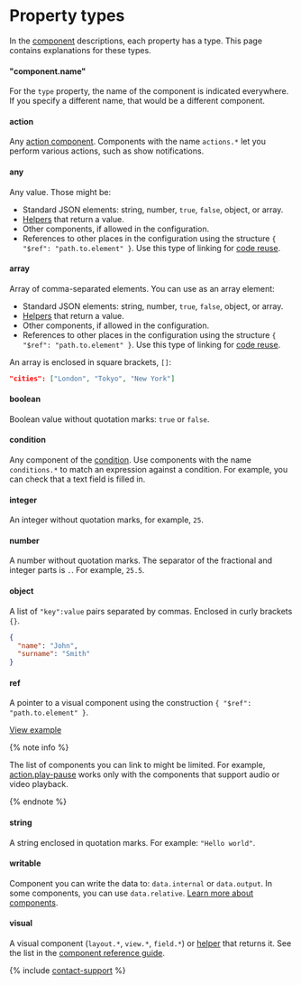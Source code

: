 # Property types

In the [component](../reference/index.md) descriptions, each property has a type. This page contains explanations for these types.

#### "component.name"

For the `type` property, the name of the component is indicated everywhere. If you specify a different name, that would be a different component.

#### action

Any [action component](../reference/actions.md). Components with the name `actions.*` let you perform various actions, such as show notifications.

#### any

Any value. Those might be:
- Standard JSON elements: string, number, `true`, `false`, object, or array.
- [Helpers](../reference/helpers.md) that return a value.
- Other components, if allowed in the configuration.
- References to other places in the configuration using the structure `{ "$ref": "path.to.element" }`. Use this type of linking for [code reuse](../best-practices/reuse.md).

#### array

Array of comma-separated elements. You can use as an array element:

- Standard JSON elements: string, number, `true`, `false`, object, or array.
- [Helpers](../reference/helpers.md) that return a value.
- Other components, if allowed in the configuration.
- References to other places in the configuration using the structure `{ "$ref": "path.to.element" }`. Use this type of linking for [code reuse](../best-practices/reuse.md).

An array is enclosed in square brackets, `[]`:

```json
"cities": ["London", "Tokyo", "New York"]
```

#### boolean

Boolean value without quotation marks: `true` or `false`.

#### condition

Any component of the [condition](../reference/conditions.md). Use components with the name `conditions.*` to match an expression against a condition. For example, you can check that a text field is filled in.

#### integer

An integer without quotation marks, for example, `25`.

#### number

A number without quotation marks. The separator of the fractional and integer parts is `.`. For example, `25.5`.

#### object

A list of `"key":value` pairs separated by commas. Enclosed in curly brackets `{}`.
```json
{
  "name": "John",
  "surname": "Smith"
}
```

#### ref

A pointer to a visual component using the construction `{ "$ref": "path.to.element" }`.

[View example](https://ya.cc/t/AiIEBqw-3YbMBH)

{% note info %}

The list of components you can link to might be limited. For example, [action.play-pause](../reference/action.play-pause.md) works only with the components that support audio or video playback.

{% endnote %}

#### string

A string enclosed in quotation marks. For example: `"Hello world"`.

#### writable

Component you can write the data to: `data.internal` or `data.output`. In some components, you can use `data.relative`. [Learn more about components](../operations/work-with-data.md).

#### visual

A visual component (`layout.*`, `view.*`, `field.*`) or [helper](../reference/helpers.md) that returns it. See the list in the [component reference guide](../reference/index.md).

{% include [contact-support](../_includes/contact-support.md) %}